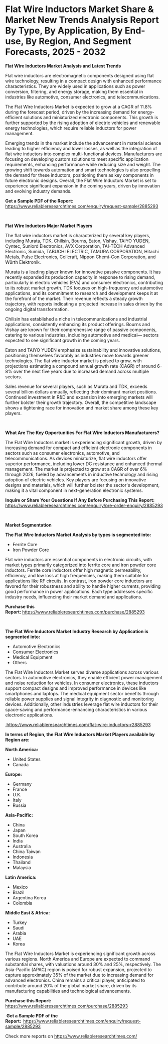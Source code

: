 <p><h1>Flat Wire Inductors Market Share & Market New Trends Analysis Report By Type, By Application, By End-use, By Region, And Segment Forecasts, 2025 - 2032</h1></p><p><strong>Flat Wire Inductors Market Analysis and Latest Trends</strong></p>
<p><p>Flat wire inductors are electromagnetic components designed using flat wire technology, resulting in a compact design with enhanced performance characteristics. They are widely used in applications such as power conversion, filtering, and energy storage, making them essential in industries like automotive, consumer electronics, and telecommunications. </p><p>The Flat Wire Inductors Market is expected to grow at a CAGR of 11.8% during the forecast period, driven by the increasing demand for energy-efficient solutions and miniaturized electronic components. This growth is further supported by the rising adoption of electric vehicles and renewable energy technologies, which require reliable inductors for power management. </p><p>Emerging trends in the market include the advancement in material science leading to higher efficiency and lower losses, as well as the integration of flat wire inductors into complex multi-functional devices. Manufacturers are focusing on developing custom solutions to meet specific application requirements, enhancing performance while reducing size and weight. The growing shift towards automation and smart technologies is also propelling the demand for these inductors, positioning them as key components in future electronic designs. Overall, the Flat Wire Inductors Market is set to experience significant expansion in the coming years, driven by innovation and evolving industry demands.</p></p>
<p><strong>Get a Sample PDF of the Report:&nbsp;</strong> <a href="https://www.reliableresearchtimes.com/enquiry/request-sample/2885293?utm_campaign=2958&utm_medium=2&utm_source=Github&utm_content=ia&utm_term=13032025&utm_id=flat-wire-inductors">https://www.reliableresearchtimes.com/enquiry/request-sample/2885293</a></p>
<p>&nbsp;</p>
<p><strong>Flat Wire Inductors Major Market Players</strong></p>
<p><p>The flat wire inductors market is characterized by several key players, including Murata, TDK, Chilisin, Bourns, Eaton, Vishay, TAIYO YUDEN, Cyntec, Sunlord Electronics, AVX Corporation, TAI-TECH Advanced Electronic, Sumida, TABUCHI ELECTRIC, TAMURA CORPORATION, Hitachi Metals, Pulse Electronics, Coilcraft, Nippon Chemi-Con Corporation, and Würth Elektronik. </p><p>Murata is a leading player known for innovative passive components. It has recently expanded its production capacity in response to rising demand, particularly in electric vehicles (EVs) and consumer electronics, contributing to its robust market growth. TDK focuses on high-frequency and automotive applications, and its commitment to research and development keeps it at the forefront of the market. Their revenue reflects a steady growth trajectory, with reports indicating a projected increase in sales driven by the ongoing digital transformation.</p><p>Chilisin has established a niche in telecommunications and industrial applications, consistently enhancing its product offerings. Bourns and Vishay are known for their comprehensive range of passive components, catering to various industries, including automotive and medical— sectors expected to see significant growth in the coming years. </p><p>Eaton and TAIYO YUDEN emphasize sustainability and innovative solutions, positioning themselves favorably as industries move towards greener technologies. The flat wire inductor market is poised to grow, with projections estimating a compound annual growth rate (CAGR) of around 6–8% over the next five years due to increased demand across multiple sectors.</p><p>Sales revenue for several players, such as Murata and TDK, exceeds several billion dollars annually, reflecting their dominant market positions. Continued investment in R&D and expansion into emerging markets will further bolster their growth trajectory. Overall, the competitive landscape shows a tightening race for innovation and market share among these key players.</p></p>
<p>&nbsp;</p>
<p><strong>What Are The Key Opportunities For Flat Wire Inductors Manufacturers?</strong></p>
<p><p>The Flat Wire Inductors market is experiencing significant growth, driven by increasing demand for compact and efficient electronic components in sectors such as consumer electronics, automotive, and telecommunications. As devices miniaturize, flat wire inductors offer superior performance, including lower DC resistance and enhanced thermal management. The market is projected to grow at a CAGR of over 6% through 2026, fueled by advancements in inductive technology and rising adoption of electric vehicles. Key players are focusing on innovative designs and materials, which will further bolster the sector's development, making it a vital component in next-generation electronic systems.</p></p>
<p><strong>Inquire or Share Your Questions If Any Before Purchasing This Report:</strong> <a href="https://www.reliableresearchtimes.com/enquiry/pre-order-enquiry/2885293?utm_campaign=2958&utm_medium=2&utm_source=Github&utm_content=ia&utm_term=13032025&utm_id=flat-wire-inductors">https://www.reliableresearchtimes.com/enquiry/pre-order-enquiry/2885293</a></p>
<p>&nbsp;</p>
<p><strong>Market Segmentation</strong></p>
<p><strong>The Flat Wire Inductors Market Analysis by types is segmented into:</strong></p>
<p><ul><li>Ferrite Core</li><li>Iron Powder Core</li></ul></p>
<p><p>Flat wire inductors are essential components in electronic circuits, with market types primarily categorized into ferrite core and iron powder core inductors. Ferrite core inductors offer high magnetic permeability, efficiency, and low loss at high frequencies, making them suitable for applications like RF circuits. In contrast, iron powder core inductors are favored for their robustness and ability to handle higher currents, providing good performance in power applications. Each type addresses specific industry needs, influencing their market demand and applications.</p></p>
<p><strong>Purchase this Report:&nbsp;</strong><a href="https://www.reliableresearchtimes.com/purchase/2885293?utm_campaign=2958&utm_medium=2&utm_source=Github&utm_content=ia&utm_term=13032025&utm_id=flat-wire-inductors">https://www.reliableresearchtimes.com/purchase/2885293</a></p>
<p>&nbsp;</p>
<p><strong>The Flat Wire Inductors Market Industry Research by Application is segmented into:</strong></p>
<p><ul><li>Automotive Electronics</li><li>Consumer Electronics</li><li>Medical Equipment</li><li>Others</li></ul></p>
<p><p>The Flat Wire Inductors Market serves diverse applications across various sectors. In automotive electronics, they enable efficient power management and noise reduction for vehicles. In consumer electronics, these inductors support compact designs and improved performance in devices like smartphones and laptops. The medical equipment sector benefits through reliable power supplies and signal integrity in diagnostic and monitoring devices. Additionally, other industries leverage flat wire inductors for their space-saving and performance-enhancing characteristics in various electronic applications.</p></p>
<p><a href="https://www.reliableresearchtimes.com/flat-wire-inductors-r2885293?utm_campaign=2958&utm_medium=2&utm_source=Github&utm_content=ia&utm_term=13032025&utm_id=flat-wire-inductors">&nbsp;https://www.reliableresearchtimes.com/flat-wire-inductors-r2885293</a></p>
<p><strong>In terms of Region, the Flat Wire Inductors Market Players available by Region are:</strong></p>
<p>
    <p> <strong> North America: </strong>
        <ul>
            <li>United States</li>
            <li>Canada</li>
        </ul>
        </p> 
    <p> <strong> Europe: </strong>
        <ul>
            <li>Germany</li>
            <li>France</li>
            <li>U.K.</li>
            <li>Italy</li>
            <li>Russia</li>
        </ul>
        </p> 
    <p> <strong> Asia-Pacific: </strong>
        <ul>
            <li>China</li>
            <li>Japan</li>
            <li>South Korea</li>
            <li>India</li>
            <li>Australia</li>
            <li>China Taiwan</li>
            <li>Indonesia</li>
            <li>Thailand</li>
            <li>Malaysia</li>
        </ul>
        </p> 
    <p> <strong> Latin America: </strong>
        <ul>
            <li>Mexico</li>
            <li>Brazil</li>
            <li>Argentina Korea</li>
            <li>Colombia</li>
        </ul>
        </p> 
    <p> <strong> Middle East & Africa: </strong>
        <ul>
            <li>Turkey</li>
            <li>Saudi</li>
            <li>Arabia</li>
            <li>UAE</li>
            <li>Korea</li>
        </ul>
    </p>
    </p>
<p><p>The Flat Wire Inductors Market is experiencing significant growth across various regions. North America and Europe are expected to command substantial shares, with valuations around 30% and 25%, respectively. The Asia-Pacific (APAC) region is poised for robust expansion, projected to capture approximately 35% of the market due to increasing demand for advanced electronics. China remains a critical player, anticipated to contribute around 20% of the global market share, driven by its manufacturing capabilities and technological advancements.</p></p>
<p><strong>Purchase this Report: </strong><a href="https://www.reliableresearchtimes.com/purchase/2885293?utm_campaign=2958&utm_medium=2&utm_source=Github&utm_content=ia&utm_term=13032025&utm_id=flat-wire-inductors">https://www.reliableresearchtimes.com/purchase/2885293</a></p>
<p>&nbsp;<strong>Get a Sample PDF of the Report:&nbsp;&nbsp;</strong><a href="https://www.reliableresearchtimes.com/enquiry/request-sample/2885293?utm_campaign=2958&utm_medium=2&utm_source=Github&utm_content=ia&utm_term=13032025&utm_id=flat-wire-inductors">https://www.reliableresearchtimes.com/enquiry/request-sample/2885293</a></p>
<p><strong></strong></p>
<p>Check more reports on <a href="https://www.reliableresearchtimes.com/?utm_campaign=2958&utm_medium=2&utm_source=Github&utm_content=ia&utm_term=13032025&utm_id=flat-wire-inductors">https://www.reliableresearchtimes.com/</a></p>